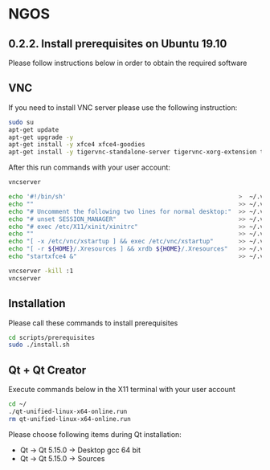 NGOS
====

0.2.2. Install prerequisites on Ubuntu 19.10
--------------------------------------------

Please follow instructions below in order to obtain the required software

VNC
---

If you need to install VNC server please use the following instruction:

```sh
sudo su
apt-get update
apt-get upgrade -y
apt-get install -y xfce4 xfce4-goodies
apt-get install -y tigervnc-standalone-server tigervnc-xorg-extension tigervnc-viewer
```

After this run commands with your user account:

```sh
vncserver

echo '#!/bin/sh'                                                >  ~/.vnc/xstartup
echo ""                                                         >> ~/.vnc/xstartup
echo "# Uncomment the following two lines for normal desktop:"  >> ~/.vnc/xstartup
echo "# unset SESSION_MANAGER"                                  >> ~/.vnc/xstartup
echo "# exec /etc/X11/xinit/xinitrc"                            >> ~/.vnc/xstartup
echo ""                                                         >> ~/.vnc/xstartup
echo "[ -x /etc/vnc/xstartup ] && exec /etc/vnc/xstartup"       >> ~/.vnc/xstartup
echo "[ -r ${HOME}/.Xresources ] && xrdb ${HOME}/.Xresources"   >> ~/.vnc/xstartup
echo "startxfce4 &"                                             >> ~/.vnc/xstartup

vncserver -kill :1
vncserver
```

Installation
------------

Please call these commands to install prerequisites

```sh
cd scripts/prerequisites
sudo ./install.sh
```

Qt + Qt Creator
---------------

Execute commands below in the X11 terminal with your user account

```sh
cd ~/
./qt-unified-linux-x64-online.run
rm qt-unified-linux-x64-online.run
```

Please choose following items during Qt installation:
* Qt -> Qt 5.15.0 -> Desktop gcc 64 bit
* Qt -> Qt 5.15.0 -> Sources
